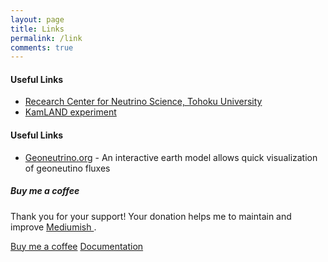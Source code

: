 ```yaml
---
layout: page
title: Links
permalink: /link
comments: true
---
```


<div class="row justify-content-between">
<div class="col-md-8 pr-5">

<h4>Useful Links</h4>

<ul>
  <li><a href="https://www.awa.tohoku.ac.jp/rcns/INDEX_TOP_eng.html" target="_blank">Recearch Center for Neutrino Science, Tohoku University</a></li>
  <li><a href="https://www.awa.tohoku.ac.jp/en/kamland/" target="_blank">KamLAND experiment</a></li>
</ul>


<h4>Useful Links</h4>

<ul>
  <li><a href="https://geoneutrinos.org/" target="_blank">Geoneutrino.org</a> - An interactive earth model allows quick visualization of geoneutino fluxes</li>
</ul>


</div>

<div class="col-md-4">

<div class="sticky-top sticky-top-80">
<h5>Buy me a coffee</h5>

<p>Thank you for your support! Your donation helps me to maintain and improve <a target="_blank" href="https://github.com/wowthemesnet/mediumish-theme-jekyll">Mediumish <i class="fab fa-github"></i></a>.</p>

<a target="_blank" href="https://www.wowthemes.net/donate/" class="btn btn-danger">Buy me a coffee</a> <a target="_blank" href="https://bootstrapstarter.com/bootstrap-templates/template-mediumish-bootstrap-jekyll/" class="btn btn-warning">Documentation</a>

</div>
</div>
</div>
